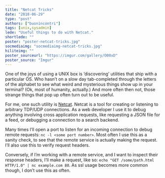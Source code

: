 ```yaml
---
title: "Netcat Tricks"
date: "2018-06-29"
type: "post"
authors: ["buonincontri"]
tags: [unix,sysadmin]
lede: "Useful things to do with Netcat."
shortlede: ""
poster: "poster-netcat-tricks.jpg"
socmediaimg: "socmediaimg-netcat-tricks.jpg"
hiliteimg: ""
poster_sourceurl: "https://imgur.com/gallery/O00xD"
poster_source: "Imgur"
---
```


One of the joys of using a UNIX box is ‘discovering’ utilities that ship with a particular OS. Who hasn’t on a slow day tab-completed through the letters of the alphabet to see what weird and mysterious things show up in your terminal? (Ok, most of humanity, actually.) And more often then not, those strange things that pop up often turn out to be useful.

For me, one such utility is [Netcat](https://en.wikipedia.org/wiki/Netcat).
Netcat is a tool for creating or listening to arbitrary TDP/UDP connections. As a web developer I use it to debug anything involving cross application requests, like requesting a JSON file for a feed, or debugging a connection to a search backend.

Many times I’ll open a port to listen for an incoming connection to debug remote requests: `nc -l <some port number>`. Most often I use this as a sanity check, to see that the remote service is actually making the request. I’ll also use this to verify request headers.

Conversely, if I’m working with a remote service, and I want to inspect their response headers, I’ll make a request, like so: `echo "GET /some/path.html HTTP/1.0" | nc example.com 80`. As ssl usage becomes more common though, I don’t use this as often.
